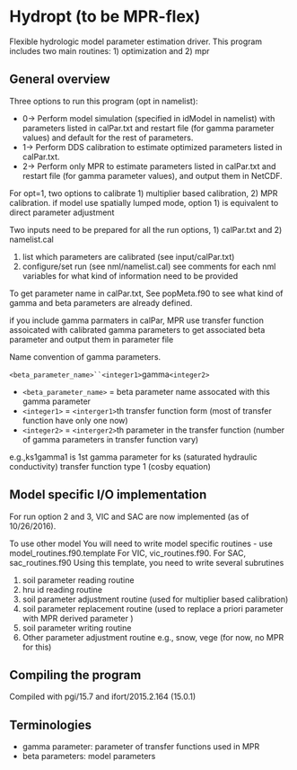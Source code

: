 # Hydropt (to be MPR-flex)
Flexible hydrologic model parameter estimation driver. This program includes two main routines: 1) optimization and 2) mpr

## General overview
Three options to run this program (opt in namelist):
* 0-> Perform model simulation (specified in idModel in namelist) with parameters listed in calPar.txt and restart file (for gamma parameter values) and default for the rest of parameters.
* 1-> Perform DDS calibration to estimate optimized parameters listed in calPar.txt. 
* 2-> Perform only MPR to estimate parameters listed in calPar.txt and restart file (for gamma parameter values), and output them in NetCDF.

For opt=1, two options to calibrate 1) multiplier based calibration, 2) MPR calibration.
if model use spatially lumped mode, option 1) is equivalent to direct parameter adjustment 

Two inputs need to be prepared for all the run options, 1) calPar.txt and 2) namelist.cal

1. list which parameters are calibrated (see input/calPar.txt)
2. configure/set run (see nml/namelist.cal)
   see comments for each nml variables for what kind of information need to be provided

To get parameter name in calPar.txt, See popMeta.f90 to see what kind of gamma and beta parameters are already defined.

if you include gamma parmaters in calPar, MPR use transfer function assoicated with calibrated gamma parameters to get associated beta parameter and output them in parameter file

Name convention of gamma parameters. 

`<beta_parameter_name>``<integer1>`gamma`<integer2>`
* `<beta_parameter_name>` = beta parameter name assocated with this gamma parameter
* `<integer1>` = `<interger1>`th transfer function form (most of transfer function have only one now) 
* `<integer2>` = `<interger2>`th parameter in the transfer function (number of gamma parameters in transfer function vary)

e.g.,ks1gamma1 is 1st gamma parameter for ks (saturated hydraulic conductivity) transfer function type 1 (cosby equation) 

## Model specific I/O implementation
For run option 2 and 3, VIC and SAC are now implemented (as of 10/26/2016).

To use other model 
You will need to write model specific routines - use model_routines.f90.template
For VIC, vic_routines.f90.  For SAC, sac_routines.f90
Using this template, you need to write several subrutines

1. soil parameter reading routine
2. hru id reading routine
3. soil parameter adjustment routine (used for multiplier based calibration)
4. soil parameter replacement routine (used to replace a priori parameter with MPR derived parameter )
5. soil parameter writing routine
6. Other parameter adjustment routine e.g., snow, vege (for now, no MPR for this)

## Compiling the program
Compiled with pgi/15.7 and ifort/2015.2.164 (15.0.1)

## Terminologies
* gamma parameter: parameter of transfer functions used in MPR
* beta parameters: model parameters
